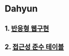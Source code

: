 # Dahyun

## 1. [반응형 웹구현](https://dahyun-lee.github.io/rwd_web/)

## 2. [접근성 준수 테이블](https://dahyun-lee.github.io/table/)
